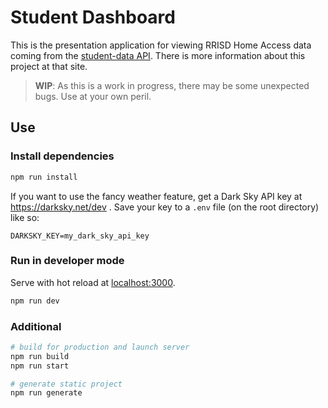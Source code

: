 # Student Dashboard

This is the presentation application for viewing RRISD Home Access data coming from the [student-data API](https://github.com/stedman/student-data). There is more information about this project at that site.

> **WIP**: As this is a work in progress, there may be some unexpected bugs. Use at your own peril.

## Use

### Install dependencies

```sh
npm run install
```

If you want to use the fancy weather feature, get a Dark Sky API key at https://darksky.net/dev . Save your key to a `.env` file (on the root directory) like so:

```
DARKSKY_KEY=my_dark_sky_api_key
```

### Run in developer mode

Serve with hot reload at [localhost:3000](http://localhost:3000).

```sh
npm run dev
```

### Additional

```sh
# build for production and launch server
npm run build
npm run start

# generate static project
npm run generate
```

